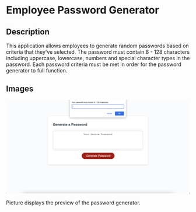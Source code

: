 # Employee Password Generator

## Description

This application allows employees to generate random passwords based on criteria that they’ve selected. The password must contain 8 - 128 characters including uppercase, lowercase, numbers and special character types in the password. Each password criteria must be met in order for the password generator to full function. 

## Images

![Website Preview](Assets/preview.png)

Picture displays the preview of the password generator.